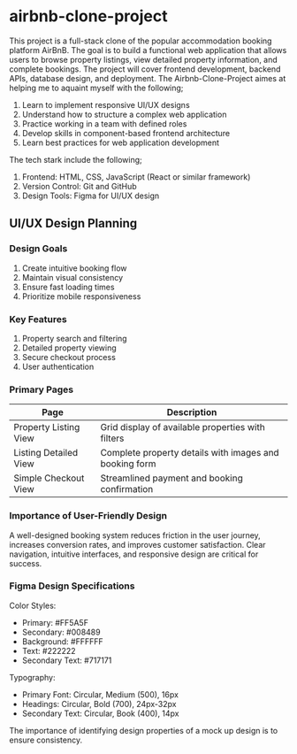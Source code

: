 # airbnb-clone-project
This project is a full-stack clone of the popular accommodation booking platform AirBnB. The goal is to build a functional web application that allows users to browse property listings, view detailed property information, and complete bookings. The project will cover frontend development, backend APIs, database design, and deployment.
The Airbnb-Clone-Project aimes at helping me to aquaint myself with the following;
1) Learn to implement responsive UI/UX designs
2) Understand how to structure a complex web application
3) Practice working in a team with defined roles
4) Develop skills in component-based frontend architecture
5) Learn best practices for web application development
   
The tech stark include the following;
1) Frontend: HTML, CSS, JavaScript (React or similar framework)
2) Version Control: Git and GitHub
3) Design Tools: Figma for UI/UX design

## UI/UX Design Planning

### Design Goals
1) Create intuitive booking flow
2) Maintain visual consistency
3) Ensure fast loading times
4) Prioritize mobile responsiveness

### Key Features
1) Property search and filtering
2) Detailed property viewing
3) Secure checkout process
4) User authentication

### Primary Pages
| Page                  | Description                                            |  
|-----------------------|--------------------------------------------------------|
| Property Listing View | Grid display of available properties with filters      |   
| Listing Detailed View | Complete property details with images and booking form |   
| Simple Checkout View  | Streamlined payment and booking confirmation           |   

### Importance of User-Friendly Design
A well-designed booking system reduces friction in the user journey, increases conversion rates, and improves customer satisfaction. Clear navigation, intuitive interfaces, and responsive design are critical for success.

### Figma Design Specifications
Color Styles:

- Primary: #FF5A5F
- Secondary: #008489
- Background: #FFFFFF
- Text: #222222
- Secondary Text: #717171

Typography:

- Primary Font: Circular, Medium (500), 16px
- Headings: Circular, Bold (700), 24px-32px
- Secondary Text: Circular, Book (400), 14px

The importance of identifying design properties of a mock up design is to ensure consistency.

